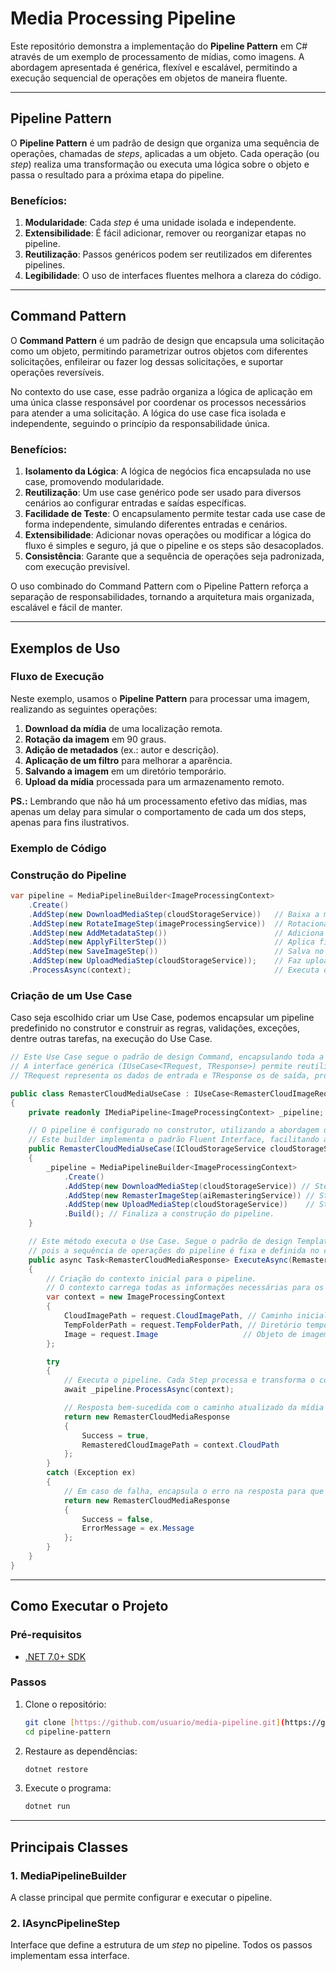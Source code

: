 
# Media Processing Pipeline

Este repositório demonstra a implementação do **Pipeline Pattern** em C# através de um exemplo de processamento de mídias, como imagens. A abordagem apresentada é genérica, flexível e escalável, permitindo a execução sequencial de operações em objetos de maneira fluente.

---

## **Pipeline Pattern**

O **Pipeline Pattern** é um padrão de design que organiza uma sequência de operações, chamadas de *steps*, aplicadas a um objeto. Cada operação (ou *step*) realiza uma transformação ou executa uma lógica sobre o objeto e passa o resultado para a próxima etapa do pipeline. 

### **Benefícios:**

1. **Modularidade**: Cada *step* é uma unidade isolada e independente.
2. **Extensibilidade**: É fácil adicionar, remover ou reorganizar etapas no pipeline.
3. **Reutilização**: Passos genéricos podem ser reutilizados em diferentes pipelines.
4. **Legibilidade**: O uso de interfaces fluentes melhora a clareza do código.

---

## **Command Pattern**

O **Command Pattern** é um padrão de design que encapsula uma solicitação como um objeto, permitindo parametrizar outros objetos com diferentes solicitações, enfileirar ou fazer log dessas solicitações, e suportar operações reversíveis.

No contexto do use case, esse padrão organiza a lógica de aplicação em uma única classe responsável por coordenar os processos necessários para atender a uma solicitação. A lógica do use case fica isolada e independente, seguindo o princípio da responsabilidade única.

### **Benefícios:**
1. **Isolamento da Lógica**: A lógica de negócios fica encapsulada no use case, promovendo modularidade.
2. **Reutilização**: Um use case genérico pode ser usado para diversos cenários ao configurar entradas e saídas específicas.
3. **Facilidade de Teste**: O encapsulamento permite testar cada use case de forma independente, simulando diferentes entradas e cenários.
4. **Extensibilidade**: Adicionar novas operações ou modificar a lógica do fluxo é simples e seguro, já que o pipeline e os steps são desacoplados.
5. **Consistência**: Garante que a sequência de operações seja padronizada, com execução previsível.

O uso combinado do Command Pattern com o Pipeline Pattern reforça a separação de responsabilidades, tornando a arquitetura mais organizada, escalável e fácil de manter.

---

## **Exemplos de Uso**

### **Fluxo de Execução**

Neste exemplo, usamos o **Pipeline Pattern** para processar uma imagem, realizando as seguintes operações:

1. **Download da mídia** de uma localização remota.
2. **Rotação da imagem** em 90 graus.
3. **Adição de metadados** (ex.: autor e descrição).
4. **Aplicação de um filtro** para melhorar a aparência.
5. **Salvando a imagem** em um diretório temporário.
6. **Upload da mídia** processada para um armazenamento remoto.

**PS.:** Lembrando que não há um processamento efetivo das mídias, mas apenas um delay para simular o comportamento de cada um dos steps, apenas para fins ilustrativos.

### **Exemplo de Código**

### **Construção do Pipeline**

```csharp
var pipeline = MediaPipelineBuilder<ImageProcessingContext>
    .Create()
    .AddStep(new DownloadMediaStep(cloudStorageService))   // Baixa a mídia
    .AddStep(new RotateImageStep(imageProcessingService))  // Rotaciona a imagem
    .AddStep(new AddMetadataStep())                        // Adiciona metadados
    .AddStep(new ApplyFilterStep())                        // Aplica filtro
    .AddStep(new SaveImageStep())                          // Salva no disco
    .AddStep(new UploadMediaStep(cloudStorageService));    // Faz upload da imagem
    .ProcessAsync(context);                                // Executa o pipeline
```

### **Criação de um Use Case**
Caso seja escolhido criar um Use Case, podemos encapsular um pipeline predefinido no construtor e construir as regras, validações, exceções, dentre outras tarefas, na execução do Use Case.

```csharp
// Este Use Case segue o padrão de design Command, encapsulando toda a lógica necessária para remasterizar uma mídia.
// A interface genérica (IUseCase<TRequest, TResponse>) permite reutilização do mesmo padrão para diferentes casos de uso.
// TRequest representa os dados de entrada e TResponse os de saída, promovendo flexibilidade e consistência.

public class RemasterCloudMediaUseCase : IUseCase<RemasterCloudImageRequest, RemasterCloudMediaResponse>
{
    private readonly IMediaPipeline<ImageProcessingContext> _pipeline;

    // O pipeline é configurado no construtor, utilizando a abordagem de MediaPipelineBuilder.
    // Este builder implementa o padrão Fluent Interface, facilitando a leitura e criação de pipelines complexos.
    public RemasterCloudMediaUseCase(ICloudStorageService cloudStorageService, IGenerativeAiRemasteringService aiRemasteringService)
    {
        _pipeline = MediaPipelineBuilder<ImageProcessingContext>
            .Create()
            .AddStep(new DownloadMediaStep(cloudStorageService)) // Step para baixar a mídia.
            .AddStep(new RemasterImageStep(aiRemasteringService)) // Step que aplica a remasterização usando IA.
            .AddStep(new UploadMediaStep(cloudStorageService))    // Step que faz o upload da mídia processada.
            .Build(); // Finaliza a construção do pipeline.
    }

    // Este método executa o Use Case. Segue o padrão de design Template Method,
    // pois a sequência de operações do pipeline é fixa e definida no construtor.
    public async Task<RemasterCloudMediaResponse> ExecuteAsync(RemasterCloudImageRequest request)
    {
        // Criação do contexto inicial para o pipeline.
        // O contexto carrega todas as informações necessárias para os Steps.
        var context = new ImageProcessingContext
        {
            CloudImagePath = request.CloudImagePath, // Caminho inicial da mídia na nuvem.
            TempFolderPath = request.TempFolderPath, // Diretório temporário para salvar arquivos.
            Image = request.Image                   // Objeto de imagem a ser processado.
        };

        try
        {
            // Executa o pipeline. Cada Step processa e transforma o contexto.
            await _pipeline.ProcessAsync(context);

            // Resposta bem-sucedida com o caminho atualizado da mídia na nuvem.
            return new RemasterCloudMediaResponse
            {
                Success = true,
                RemasteredCloudImagePath = context.CloudPath
            };
        }
        catch (Exception ex)
        {
            // Em caso de falha, encapsula o erro na resposta para que o chamador possa tratá-lo.
            return new RemasterCloudMediaResponse
            {
                Success = false,
                ErrorMessage = ex.Message
            };
        }
    }
}
```  

---

## **Como Executar o Projeto**

### Pré-requisitos
- [.NET 7.0+ SDK](https://dotnet.microsoft.com/download)

### Passos
1. Clone o repositório:
   ```bash
   git clone [https://github.com/usuario/media-pipeline.git](https://github.com/sandromendes/pipeline-pattern.git)
   cd pipeline-pattern
   ```

2. Restaure as dependências:
   ```bash
   dotnet restore
   ```

3. Execute o programa:
   ```bash
   dotnet run
   ```

---

## **Principais Classes**

### **1. MediaPipelineBuilder<T>**
A classe principal que permite configurar e executar o pipeline.

### **2. IAsyncPipelineStep<T>**
Interface que define a estrutura de um *step* no pipeline. Todos os passos implementam essa interface.
